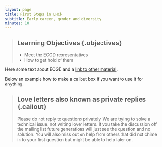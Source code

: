 ```yaml
---
layout: page
title: First Steps in LHCb
subtitle: Early career, gender and diversity
minutes: 10
---
```

> ## Learning Objectives {.objectives}
>
> * Meet the ECGD representatives
> * How to get hold of them

Here some text about ECGD and a [link to other material](http://lhcb.web.cern.ch/lhcb/ECGD_Office/ECGD-intro.html).

Below an example how to make a callout box if you want to
use it for anything.

> ## Love letters also known as private replies {.callout}
>
> Please do not reply to questions privately. We are trying to solve a technical
> issue, not writing lover letters. If you take the discussion
> off the mailing list future generations will just see the question and no
> solution. You will also miss out on help from others that did not chime
> in to your first question but might be able to help later on.

